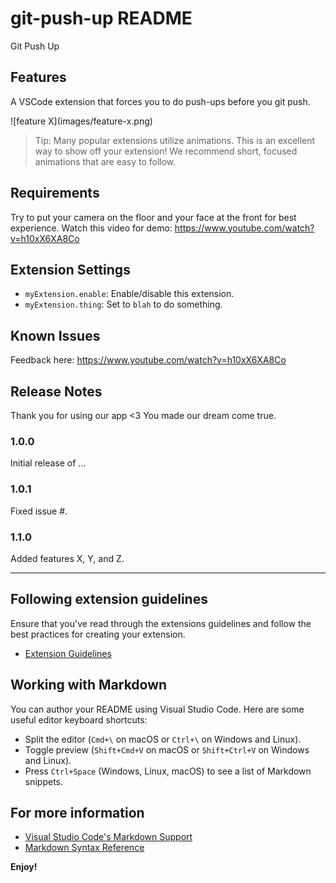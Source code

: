 # git-push-up README

Git Push Up

## Features

A VSCode extension that forces you to do push-ups before you git push. 

\!\[feature X\]\(images/feature-x.png\)

> Tip: Many popular extensions utilize animations. This is an excellent way to show off your extension! We recommend short, focused animations that are easy to follow.

## Requirements

Try to put your camera on the floor and your face at the front for best experience.
Watch this video for demo: https://www.youtube.com/watch?v=h10xX6XA8Co 

## Extension Settings

* `myExtension.enable`: Enable/disable this extension.
* `myExtension.thing`: Set to `blah` to do something.

## Known Issues

Feedback here: https://www.youtube.com/watch?v=h10xX6XA8Co

## Release Notes

Thank you for using our app <3 You made our dream come true. 

### 1.0.0

Initial release of ...

### 1.0.1

Fixed issue #.

### 1.1.0

Added features X, Y, and Z.

---

## Following extension guidelines

Ensure that you've read through the extensions guidelines and follow the best practices for creating your extension.

* [Extension Guidelines](https://code.visualstudio.com/api/references/extension-guidelines)

## Working with Markdown

You can author your README using Visual Studio Code. Here are some useful editor keyboard shortcuts:

* Split the editor (`Cmd+\` on macOS or `Ctrl+\` on Windows and Linux).
* Toggle preview (`Shift+Cmd+V` on macOS or `Shift+Ctrl+V` on Windows and Linux).
* Press `Ctrl+Space` (Windows, Linux, macOS) to see a list of Markdown snippets.

## For more information

* [Visual Studio Code's Markdown Support](http://code.visualstudio.com/docs/languages/markdown)
* [Markdown Syntax Reference](https://help.github.com/articles/markdown-basics/)

**Enjoy!**
